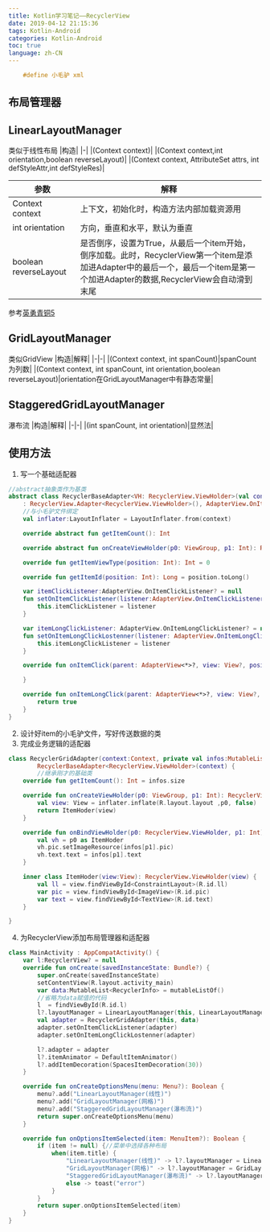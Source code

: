 ```yaml
---
title: Kotlin学习笔记——RecyclerView
date: 2019-04-12 21:15:36
tags: Kotlin-Android
categories: Kotlin-Android
toc: true
language: zh-CN
---
```


```c++
    #define 小毛驴 xml
```
## 布局管理器
## LinearLayoutManager
类似于线性布局
|构造|
|-|
|(Context context)|
|(Context context,int orientation,boolean reverseLayout)|
|(Context context, AttributeSet attrs, int defStyleAttr,int defStyleRes)|

|参数|解释|
|-|-|
|Context context|上下文，初始化时，构造方法内部加载资源用|
|int orientation|方向，垂直和水平，默认为垂直|
|boolean reverseLayout|是否倒序，设置为True，从最后一个item开始，倒序加载。此时，RecyclerView第一个item是添加进Adapter中的最后一个，最后一个item是第一个加进Adapter的数据,RecyclerView会自动滑到末尾|

参考[英勇青铜5](https://www.jianshu.com/p/8e578d8ebe5f)
## GridLayoutManager
类似GridView
|构造|解释|
|-|-|
|(Context context, int spanCount)|spanCount为列数|
|(Context context, int spanCount, int orientation,boolean reverseLayout)|orientation在GridLayoutManager中有静态常量|
## StaggeredGridLayoutManager
瀑布流
|构造|解释|
|-|-|
|(int spanCount, int orientation)|显然法|
## 使用方法
1. 写一个基础适配器
```kotlin
//abstract抽象类作为基类
abstract class RecyclerBaseAdapter<VH: RecyclerView.ViewHolder>(val context:Context)
    : RecyclerView.Adapter<RecyclerView.ViewHolder>(), AdapterView.OnItemClickListener, AdapterView.OnItemLongClickListener {
    //与小毛驴文件绑定
    val inflater:LayoutInflater = LayoutInflater.from(context)

    override abstract fun getItemCount(): Int

    override abstract fun onCreateViewHolder(p0: ViewGroup, p1: Int): RecyclerView.ViewHolder

    override fun getItemViewType(position: Int): Int = 0

    override fun getItemId(position: Int): Long = position.toLong()

    var itemClickListener:AdapterView.OnItemClickListener? = null
    fun setOnItemClickListener(listener:AdapterView.OnItemClickListener) {
        this.itemClickListener = listener
    }

    var itemLongClickListener: AdapterView.OnItemLongClickListener? = null
    fun setOnItemLongClickLostenner(listener: AdapterView.OnItemLongClickListener) {
        this.itemLongClickListener = listener
    }

    override fun onItemClick(parent: AdapterView<*>?, view: View?, position: Int, id: Long) {

    }

    override fun onItemLongClick(parent: AdapterView<*>?, view: View?, position: Int, id: Long): Boolean {
        return true
    }
}
```
2. 设计好item的小毛驴文件，写好传送数据的类
2. 完成业务逻辑的适配器
```kotlin
class RecyclerGridAdapter(context:Context, private val infos:MutableList<RecyclerInfo>) :
        RecyclerBaseAdapter<RecyclerView.ViewHolder>(context) {
        //继承刚才的基础类
    override fun getItemCount(): Int = infos.size

    override fun onCreateViewHolder(p0: ViewGroup, p1: Int): RecyclerView.ViewHolder {
        val view: View = inflater.inflate(R.layout.layout ,p0, false)
        return ItemHoder(view)
    }

    override fun onBindViewHolder(p0: RecyclerView.ViewHolder, p1: Int) {
        val vh = p0 as ItemHoder
        vh.pic.setImageResource(infos[p1].pic)
        vh.text.text = infos[p1].text
    }

    inner class ItemHoder(view:View): RecyclerView.ViewHolder(view) {
        val ll = view.findViewById<ConstraintLayout>(R.id.ll)
        var pic = view.findViewById<ImageView>(R.id.pic)
        var text = view.findViewById<TextView>(R.id.text)
    }

}
```
4. 为RecyclerView添加布局管理器和适配器
```kotlin
class MainActivity : AppCompatActivity() {
    var l:RecyclerView? = null
    override fun onCreate(savedInstanceState: Bundle?) {
        super.onCreate(savedInstanceState)
        setContentView(R.layout.activity_main)
        var data:MutableList<RecyclerInfo> = mutableListOf()
        //省略为data赋值的代码
        l  = findViewById(R.id.l)
        l?.layoutManager = LinearLayoutManager(this, LinearLayoutManager.VERTICAL, false)
        val adapter = RecyclerGridAdapter(this, data)
        adapter.setOnItemClickListener(adapter)
        adapter.setOnItemLongClickLostenner(adapter)

        l?.adapter = adapter
        l?.itemAnimator = DefaultItemAnimator()
        l?.addItemDecoration(SpacesItemDecoration(30))
    }

    override fun onCreateOptionsMenu(menu: Menu?): Boolean {
        menu?.add("LinearLayoutManager(线性)")
        menu?.add("GridLayoutManager(网格)")
        menu?.add("StaggeredGridLayoutManager(瀑布流)")
        return super.onCreateOptionsMenu(menu)
    }

    override fun onOptionsItemSelected(item: MenuItem?): Boolean {
        if (item != null) {//菜单中选择各种布局
            when(item.title) {
                "LinearLayoutManager(线性)" -> l?.layoutManager = LinearLayoutManager(this, LinearLayoutManager.VERTICAL, false)
                "GridLayoutManager(网格)" -> l?.layoutManager = GridLayoutManager(this, 2)
                "StaggeredGridLayoutManager(瀑布流)" -> l?.layoutManager = StaggeredGridLayoutManager(2, StaggeredGridLayoutManager.VERTICAL)
                else -> toast("error")
            }
        }
        return super.onOptionsItemSelected(item)
    }
}
```

